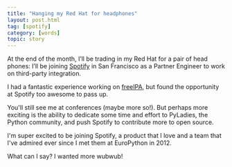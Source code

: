 ```yaml
---
title: "Hanging my Red Hat for headphones"
layout: post.html
tag: [spotify]
category: [words]
topic: story
---
```


At the end of the month, I’ll be trading in my Red Hat for a pair of head phones: I’ll be joining [Spotify](http://open.spotify.com/user/econchick) in San Francisco as a Partner Engineer to work on third-party integration.

I had a fantastic experience working on [freeIPA](http://freeipa.org), but found the opportunity at Spotify too awesome to pass up.  

You'll still see me at conferences (maybe more so!).  But perhaps more exciting is the ability to dedicate some time and effort to PyLadies, the Python community, and push Spotify to contribute more to open source.

I'm super excited to be joining Spotify, a product that I love and a team that I've admired ever since I met them at EuroPython in 2012.

What can I say? I wanted more wubwub!
